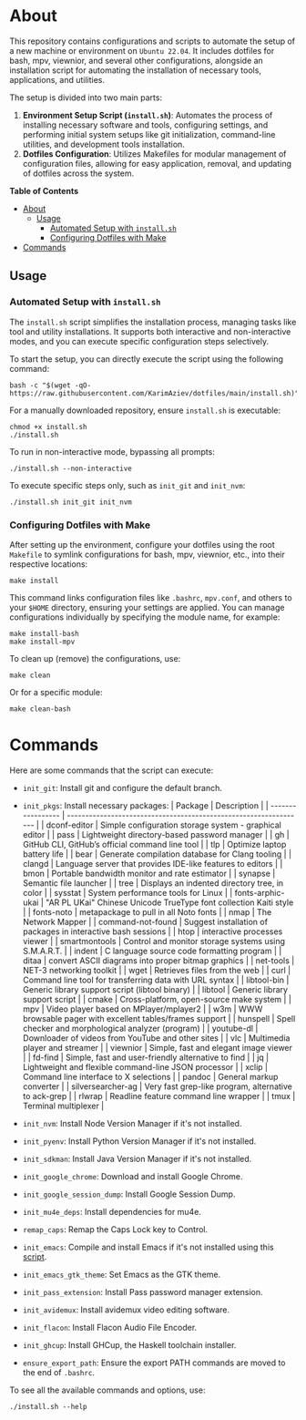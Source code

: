 # About

This repository contains configurations and scripts to automate the setup of a new machine or environment on `Ubuntu 22.04`. It includes dotfiles for bash, mpv, viewnior, and several other configurations, alongside an installation script for automating the installation of necessary tools, applications, and utilities.

The setup is divided into two main parts:

1. **Environment Setup Script (`install.sh`)**: Automates the process of installing necessary software and tools, configuring settings, and performing initial system setups like git initialization, command-line utilities, and development tools installation.
2. **Dotfiles Configuration**: Utilizes Makefiles for modular management of configuration files, allowing for easy application, removal, and updating of dotfiles across the system.

<!-- markdown-toc start - Don't edit this section. Run M-x markdown-toc-refresh-toc -->

**Table of Contents**

- [About](#about)
  - [Usage](#usage)
    - [Automated Setup with `install.sh`](#automated-setup-with-installsh)
    - [Configuring Dotfiles with Make](#configuring-dotfiles-with-make)
- [Commands](#commands)

<!-- markdown-toc end -->

## Usage

### Automated Setup with `install.sh`

The `install.sh` script simplifies the installation process, managing tasks like tool and utility installations. It supports both interactive and non-interactive modes, and you can execute specific configuration steps selectively.

To start the setup, you can directly execute the script using the following command:

```shell
bash -c "$(wget -qO- https://raw.githubusercontent.com/KarimAziev/dotfiles/main/install.sh)"
```

For a manually downloaded repository, ensure `install.sh` is executable:

```shell
chmod +x install.sh
./install.sh
```

To run in non-interactive mode, bypassing all prompts:

```shell
./install.sh --non-interactive
```

To execute specific steps only, such as `init_git` and `init_nvm`:

```shell
./install.sh init_git init_nvm
```

### Configuring Dotfiles with Make

After setting up the environment, configure your dotfiles using the root `Makefile` to symlink configurations for bash, mpv, viewnior, etc., into their respective locations:

```shell
make install
```

This command links configuration files like `.bashrc`, `mpv.conf`, and others to your `$HOME` directory, ensuring your settings are applied. You can manage configurations individually by specifying the module name, for example:

```shell
make install-bash
make install-mpv
```

To clean up (remove) the configurations, use:

```shell
make clean
```

Or for a specific module:

```shell
make clean-bash
```

# Commands

Here are some commands that the script can execute:

- `init_git`: Install git and configure the default branch.
- `init_pkgs`: Install necessary packages:
  | Package | Description |
  | ----------------- | ----------------------------------------------------------------- |
  | dconf-editor | Simple configuration storage system - graphical editor |
  | pass | Lightweight directory-based password manager |
  | gh | GitHub CLI, GitHub’s official command line tool |
  | tlp | Optimize laptop battery life |
  | bear | Generate compilation database for Clang tooling |
  | clangd | Language server that provides IDE-like features to editors |
  | bmon | Portable bandwidth monitor and rate estimator |
  | synapse | Semantic file launcher |
  | tree | Displays an indented directory tree, in color |
  | sysstat | System performance tools for Linux |
  | fonts-arphic-ukai | "AR PL UKai" Chinese Unicode TrueType font collection Kaiti style |
  | fonts-noto | metapackage to pull in all Noto fonts |
  | nmap | The Network Mapper |
  | command-not-found | Suggest installation of packages in interactive bash sessions |
  | htop | interactive processes viewer |
  | smartmontools | Control and monitor storage systems using S.M.A.R.T. |
  | indent | C language source code formatting program |
  | ditaa | convert ASCII diagrams into proper bitmap graphics |
  | net-tools | NET-3 networking toolkit |
  | wget | Retrieves files from the web |
  | curl | Command line tool for transferring data with URL syntax |
  | libtool-bin | Generic library support script (libtool binary) |
  | libtool | Generic library support script |
  | cmake | Cross-platform, open-source make system |
  | mpv | Video player based on MPlayer/mplayer2 |
  | w3m | WWW browsable pager with excellent tables/frames support |
  | hunspell | Spell checker and morphological analyzer (program) |
  | youtube-dl | Downloader of videos from YouTube and other sites |
  | vlc | Multimedia player and streamer |
  | viewnior | Simple, fast and elegant image viewer |
  | fd-find | Simple, fast and user-friendly alternative to find |
  | jq | Lightweight and flexible command-line JSON processor |
  | xclip | Command line interface to X selections |
  | pandoc | General markup converter |
  | silversearcher-ag | Very fast grep-like program, alternative to ack-grep |
  | rlwrap | Readline feature command line wrapper |
  | tmux | Terminal multiplexer |

- `init_nvm`: Install Node Version Manager if it's not installed.
- `init_pyenv`: Install Python Version Manager if it's not installed.
- `init_sdkman`: Install Java Version Manager if it's not installed.
- `init_google_chrome`: Download and install Google Chrome.
- `init_google_session_dump`: Install Google Session Dump.
- `init_mu4e_deps`: Install dependencies for mu4e.
- `remap_caps`: Remap the Caps Lock key to Control.
- `init_emacs`: Compile and install Emacs if it's not installed using this [script](https://github.com/KarimAziev/build-emacs).
- `init_emacs_gtk_theme`: Set Emacs as the GTK theme.
- `init_pass_extension`: Install Pass password manager extension.
- `init_avidemux`: Install avidemux video editing software.
- `init_flacon`: Install Flacon Audio File Encoder.
- `init_ghcup`: Install GHCup, the Haskell toolchain installer.
- `ensure_export_path`: Ensure the export PATH commands are moved to the end of `.bashrc`.

To see all the available commands and options, use:

```shell
./install.sh --help
```
